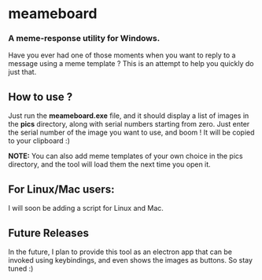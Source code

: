 # meameboard
### A meme-response utility for Windows.
Have you ever had one of those moments when you want to reply to a message using a meme template ?
This is an attempt to help you quickly do just that.

## How to use ?
Just run the **meameboard.exe** file, and it should display a list of images in the **pics** directory, along with serial numbers starting from zero.
Just enter the serial number of the image you want to use, and boom !
It will be copied to your clipboard :)

**NOTE:** You can also add meme templates of your own choice in the pics directory, and the tool will load them the next time you open it.

## For Linux/Mac users:
I will soon be adding a script for Linux and Mac.

## Future Releases
In the future, I plan to provide this tool as an electron app that can be invoked using keybindings, and even shows the images as buttons.
So stay tuned :)
